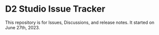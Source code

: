 # D2 Studio Issue Tracker

This repository is for Issues, Discussions, and release notes. It started on June 27th, 2023.

